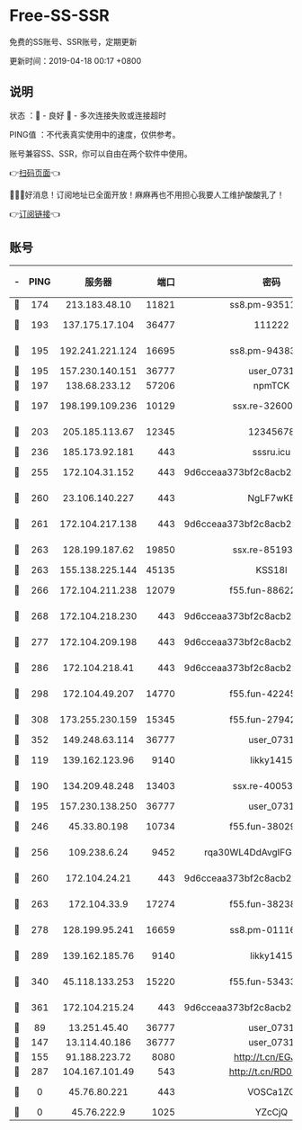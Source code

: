 # Free-SS-SSR

免费的SS账号、SSR账号，定期更新

更新时间：2019-04-18 00:17 +0800

## 说明

状态     ：🙂 - 良好 🙁 - 多次连接失败或连接超时

PING值   ：不代表真实使用中的速度，仅供参考。

账号兼容SS、SSR，你可以自由在两个软件中使用。

👉[扫码页面](https://liesauer.github.io/Free-SS-SSR/)👈

🎉🎉🎉好消息！订阅地址已全面开放！麻麻再也不用担心我要人工维护酸酸乳了！

👉[订阅链接](https://www.liesauer.net/yogurt/subscribe?ACCESS_TOKEN=DAYxR3mMaZAsaqUb)👈

## 账号

|-|PING|服务器|端口|密码|加密方式|区域|
|:----:|:----:|:-----:|-----:|:----:|:----:|:----:|
|🙂|174|213.183.48.10|11821|ss8.pm-93511134|rc4-md5|RU|
|🙂|193|137.175.17.104|36477|111222|aes-256-cfb|US|
|🙂|195|192.241.221.124|16695|ss8.pm-94383396|aes-256-cfb|US|
|🙂|195|157.230.140.151|36777|user_0731|chacha20|US|
|🙂|197|138.68.233.12|57206|npmTCK|rc4-md5|US|
|🙂|197|198.199.109.236|10129|ssx.re-32600039|aes-256-cfb|US|
|🙂|203|205.185.113.67|12345|12345678|aes-256-cfb|US|
|🙂|236|185.173.92.181|443|sssru.icu|rc4-md5|RU|
|🙂|255|172.104.31.152|443|9d6cceaa373bf2c8acb22e60b6a58be6|aes-256-cfb|US|
|🙂|260|23.106.140.227|443|NgLF7wKB|aes-256-cfb|US|
|🙂|261|172.104.217.138|443|9d6cceaa373bf2c8acb22e60b6a58be6|aes-256-cfb|US|
|🙂|263|128.199.187.62|19850|ssx.re-85193489|aes-256-cfb|SG|
|🙂|263|155.138.225.144|45135|KSS18l|rc4-md5|US|
|🙂|266|172.104.211.238|12079|f55.fun-88622379|aes-256-cfb|US|
|🙂|268|172.104.218.230|443|9d6cceaa373bf2c8acb22e60b6a58be6|aes-256-cfb|US|
|🙂|277|172.104.209.198|443|9d6cceaa373bf2c8acb22e60b6a58be6|aes-256-cfb|US|
|🙂|286|172.104.218.41|443|9d6cceaa373bf2c8acb22e60b6a58be6|aes-256-cfb|US|
|🙂|298|172.104.49.207|14770|f55.fun-42245858|aes-256-cfb|SG|
|🙂|308|173.255.230.159|15345|f55.fun-27942756|aes-256-cfb|US|
|🙂|352|149.248.63.114|36777|user_0731|chacha20|CA|
|🙂|119|139.162.123.96|9140|likky1415|aes-256-cfb|JP|
|🙂|190|134.209.48.248|13403|ssx.re-40053227|aes-256-cfb|US|
|🙂|195|157.230.138.250|36777|user_0731|chacha20|US|
|🙂|246|45.33.80.198|10734|f55.fun-38029419|aes-256-cfb|US|
|🙂|256|109.238.6.24|9452|rqa30WL4DdAvgIFG6Fs3znzTa|aes-256-cfb|FR|
|🙂|260|172.104.24.21|443|9d6cceaa373bf2c8acb22e60b6a58be6|aes-256-cfb|US|
|🙂|263|172.104.33.9|17274|f55.fun-38238921|aes-256-cfb|SG|
|🙂|278|128.199.95.241|16659|ss8.pm-01116190|aes-256-cfb|SG|
|🙂|289|139.162.185.76|9140|likky1415|aes-256-cfb|DE|
|🙂|340|45.118.133.253|15220|f55.fun-53433183|aes-256-cfb|SG|
|🙂|361|172.104.215.24|443|9d6cceaa373bf2c8acb22e60b6a58be6|aes-256-cfb|US|
|🙁|89|13.251.45.40|36777|user_0731|chacha20|SG|
|🙁|147|13.114.40.186|36777|user_0731|chacha20|JP|
|🙁|155|91.188.223.72|8080|http://t.cn/EGJIyrl|rc4-md5|RU|
|🙁|287|104.167.101.49|543|http://t.cn/RD0D7sx|rc4-md5|CA|
|🙁|0|45.76.80.221|443|VOSCa1ZG|aes-256-cfb|DE|
|🙁|0|45.76.222.9|1025|YZcCjQ|rc4-md5|JP|
